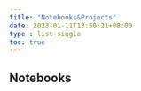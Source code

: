 ```yaml
---
title: "Notebooks&Projects"
date: 2023-01-11T13:50:21+08:00
type : list-single
toc: true
---
```

## Notebooks

